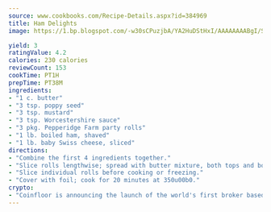 ```yaml
---
source: www.cookbooks.com/Recipe-Details.aspx?id=384969
title: Ham Delights
image: https://1.bp.blogspot.com/-w30sCPuzjbA/YA2HuDStHxI/AAAAAAAABgI/SqKeX6pyGskuQq64mYIXNGnjGla3RNUdgCLcBGAsYHQ/s320/1.png

yield: 3
ratingValue: 4.2
calories: 230 calories
reviewCount: 153
cookTime: PT1H
prepTime: PT38M
ingredients:
- "1 c. butter"
- "3 tsp. poppy seed"
- "3 tsp. mustard"
- "3 tsp. Worcestershire sauce"
- "3 pkg. Pepperidge Farm party rolls"
- "1 lb. boiled ham, shaved"
- "1 lb. baby Swiss cheese, sliced"
directions:
- "Combine the first 4 ingredients together."
- "Slice rolls lengthwise; spread with butter mixture, both tops and bottoms. Layer ham and cheese."
- "Slice individual rolls before cooking or freezing."
- "Cover with foil; cook for 20 minutes at 350u00b0."
crypto:
- "Coinfloor is announcing the launch of the world's first broker based bitcoin marketplace."
---
```

